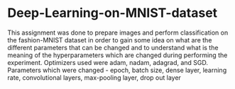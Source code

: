 # Deep-Learning-on-MNIST-dataset

This assignment was done to prepare images and perform classification on the fashion-MNIST dataset in order to gain some idea on what are the different parameters that can be changed and to understand what is the meaning of the hyperparameters which are changed during performing the experiment. Optimizers used were adam, nadam, adagrad, and SGD. Parameters which were changed - epoch, batch size, dense layer, learning rate, convolutional layers, max-pooling layer, drop out layer
